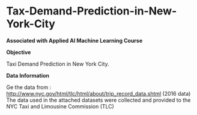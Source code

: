# Tax-Demand-Prediction-in-New-York-City


**Associated with Applied AI Machine Learning Course**

**Objective**

  Taxi Demand Prediction in New York City.

**Data Information**

Ge the data from : http://www.nyc.gov/html/tlc/html/about/trip_record_data.shtml (2016 data) The data used in the attached datasets were collected and provided to the NYC Taxi and Limousine Commission (TLC) 



